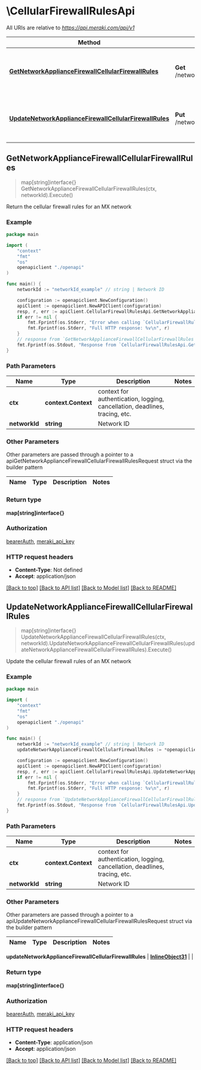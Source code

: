 # \CellularFirewallRulesApi

All URIs are relative to *https://api.meraki.com/api/v1*

Method | HTTP request | Description
------------- | ------------- | -------------
[**GetNetworkApplianceFirewallCellularFirewallRules**](CellularFirewallRulesApi.md#GetNetworkApplianceFirewallCellularFirewallRules) | **Get** /networks/{networkId}/appliance/firewall/cellularFirewallRules | Return the cellular firewall rules for an MX network
[**UpdateNetworkApplianceFirewallCellularFirewallRules**](CellularFirewallRulesApi.md#UpdateNetworkApplianceFirewallCellularFirewallRules) | **Put** /networks/{networkId}/appliance/firewall/cellularFirewallRules | Update the cellular firewall rules of an MX network



## GetNetworkApplianceFirewallCellularFirewallRules

> map[string]interface{} GetNetworkApplianceFirewallCellularFirewallRules(ctx, networkId).Execute()

Return the cellular firewall rules for an MX network



### Example

```go
package main

import (
    "context"
    "fmt"
    "os"
    openapiclient "./openapi"
)

func main() {
    networkId := "networkId_example" // string | Network ID

    configuration := openapiclient.NewConfiguration()
    apiClient := openapiclient.NewAPIClient(configuration)
    resp, r, err := apiClient.CellularFirewallRulesApi.GetNetworkApplianceFirewallCellularFirewallRules(context.Background(), networkId).Execute()
    if err != nil {
        fmt.Fprintf(os.Stderr, "Error when calling `CellularFirewallRulesApi.GetNetworkApplianceFirewallCellularFirewallRules``: %v\n", err)
        fmt.Fprintf(os.Stderr, "Full HTTP response: %v\n", r)
    }
    // response from `GetNetworkApplianceFirewallCellularFirewallRules`: map[string]interface{}
    fmt.Fprintf(os.Stdout, "Response from `CellularFirewallRulesApi.GetNetworkApplianceFirewallCellularFirewallRules`: %v\n", resp)
}
```

### Path Parameters


Name | Type | Description  | Notes
------------- | ------------- | ------------- | -------------
**ctx** | **context.Context** | context for authentication, logging, cancellation, deadlines, tracing, etc.
**networkId** | **string** | Network ID | 

### Other Parameters

Other parameters are passed through a pointer to a apiGetNetworkApplianceFirewallCellularFirewallRulesRequest struct via the builder pattern


Name | Type | Description  | Notes
------------- | ------------- | ------------- | -------------


### Return type

**map[string]interface{}**

### Authorization

[bearerAuth](../README.md#bearerAuth), [meraki_api_key](../README.md#meraki_api_key)

### HTTP request headers

- **Content-Type**: Not defined
- **Accept**: application/json

[[Back to top]](#) [[Back to API list]](../README.md#documentation-for-api-endpoints)
[[Back to Model list]](../README.md#documentation-for-models)
[[Back to README]](../README.md)


## UpdateNetworkApplianceFirewallCellularFirewallRules

> map[string]interface{} UpdateNetworkApplianceFirewallCellularFirewallRules(ctx, networkId).UpdateNetworkApplianceFirewallCellularFirewallRules(updateNetworkApplianceFirewallCellularFirewallRules).Execute()

Update the cellular firewall rules of an MX network



### Example

```go
package main

import (
    "context"
    "fmt"
    "os"
    openapiclient "./openapi"
)

func main() {
    networkId := "networkId_example" // string | Network ID
    updateNetworkApplianceFirewallCellularFirewallRules := *openapiclient.NewInlineObject31() // InlineObject31 |  (optional)

    configuration := openapiclient.NewConfiguration()
    apiClient := openapiclient.NewAPIClient(configuration)
    resp, r, err := apiClient.CellularFirewallRulesApi.UpdateNetworkApplianceFirewallCellularFirewallRules(context.Background(), networkId).UpdateNetworkApplianceFirewallCellularFirewallRules(updateNetworkApplianceFirewallCellularFirewallRules).Execute()
    if err != nil {
        fmt.Fprintf(os.Stderr, "Error when calling `CellularFirewallRulesApi.UpdateNetworkApplianceFirewallCellularFirewallRules``: %v\n", err)
        fmt.Fprintf(os.Stderr, "Full HTTP response: %v\n", r)
    }
    // response from `UpdateNetworkApplianceFirewallCellularFirewallRules`: map[string]interface{}
    fmt.Fprintf(os.Stdout, "Response from `CellularFirewallRulesApi.UpdateNetworkApplianceFirewallCellularFirewallRules`: %v\n", resp)
}
```

### Path Parameters


Name | Type | Description  | Notes
------------- | ------------- | ------------- | -------------
**ctx** | **context.Context** | context for authentication, logging, cancellation, deadlines, tracing, etc.
**networkId** | **string** | Network ID | 

### Other Parameters

Other parameters are passed through a pointer to a apiUpdateNetworkApplianceFirewallCellularFirewallRulesRequest struct via the builder pattern


Name | Type | Description  | Notes
------------- | ------------- | ------------- | -------------

 **updateNetworkApplianceFirewallCellularFirewallRules** | [**InlineObject31**](InlineObject31.md) |  | 

### Return type

**map[string]interface{}**

### Authorization

[bearerAuth](../README.md#bearerAuth), [meraki_api_key](../README.md#meraki_api_key)

### HTTP request headers

- **Content-Type**: application/json
- **Accept**: application/json

[[Back to top]](#) [[Back to API list]](../README.md#documentation-for-api-endpoints)
[[Back to Model list]](../README.md#documentation-for-models)
[[Back to README]](../README.md)

